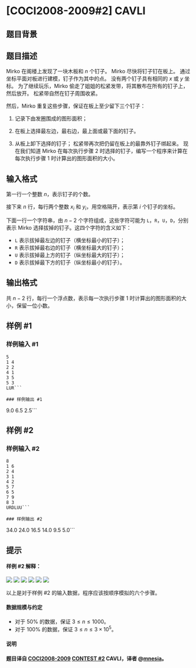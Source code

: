 # [COCI2008-2009#2] CAVLI

## 题目背景



## 题目描述

Mirko 在阁楼上发现了一块木板和 $n$ 个钉子。 Mirko 尽快将钉子钉在板上。 通过坐标平面对板进行建模，钉子作为其中的点。 没有两个钉子具有相同的 $x$ 或 $y$ 坐标。
为了继续玩乐，Mirko 偷走了姐姐的松紧发带，将其散布在所有的钉子上，然后放开。 松紧带自然在钉子周围收紧。

然后，Mirko 重复这些步骤，保证在板上至少留下三个钉子：

1. 记录下由发圈围成的图形面积；

2. 在板上选择最左边，最右边，最上面或最下面的钉子。

3. 从板上卸下选择的钉子； 松紧带再次把仍留在板上的最靠外钉子绑起来。
   现在我们知道 Mirko 在每次执行步骤 $2$ 时选择的钉子，编写一个程序来计算在每次执行步骤 $1$ 时计算出的图形面积的大小。

## 输入格式

第一行一个整数 $n$，表示钉子的个数。

接下来 $n$ 行，每行两个整数 $x_i$ 和 $y_i$，用空格隔开，表示第 $i$ 个钉子的坐标。

下面一行一个字符串，由 $n-2$ 个字符组成，这些字符可能为 `L`，`R`，`U`，`D`，分别表示 Mirko 选择拔掉的钉子。这四个字符的含义如下：

- `L` 表示拔掉最左边的钉子（横坐标最小的钉子）；
- `R` 表示拔掉最右边的钉子（横坐标最大的钉子）；
- `U` 表示拔掉最上方的钉子（纵坐标最大的钉子）；
- `D` 表示拔掉最下方的钉子（纵坐标最小的钉子）。

## 输出格式

共 $n-2$ 行，每行一个浮点数，表示每一次执行步骤 $1$ 时计算出的图形面积的大小，保留一位小数。

## 样例 #1

### 样例输入 #1
```
5
1 4
2 2
4 1
3 5
5 3
LUR```

### 样例输出 #1

```
9.0
6.5
2.5```

## 样例 #2

### 样例输入 #2
```
8
1 6
2 4
3 1
4 2
5 7
6 5
7 9
8 3
URDLUU```

### 样例输出 #2

```
34.0
24.0
16.5
14.0
9.5
5.0```

## 提示

#### 样例 #2 解释：
![](https://cdn.luogu.com.cn/upload/image_hosting/y16d8wid.png)
![](https://cdn.luogu.com.cn/upload/image_hosting/qefp7alq.png)
![](https://cdn.luogu.com.cn/upload/image_hosting/puomeovd.png)
![](https://cdn.luogu.com.cn/upload/image_hosting/lp53b1zy.png)
![](https://cdn.luogu.com.cn/upload/image_hosting/6rgbxuyo.png)
![](https://cdn.luogu.com.cn/upload/image_hosting/5g5xhv94.png)

以上是对于样例 #2 的输入数据，程序应该按顺序模拟的六个步骤。
#### 数据规模与约定
- 对于 $50\%$ 的数据，保证 $3 \leq n \leq 1000$。
- 对于 $100\%$ 的数据，保证 $3 \leq n \leq 3 \times 10^5$。
#### 说明
#### 题目译自 [COCI2008-2009](https://hsin.hr/coci/archive/2008_2009/) [CONTEST #2](https://hsin.hr/coci/archive/2008_2009/contest2_tasks.pdf) CAVLI，译者 @[mnesia](https://www.luogu.com.cn/user/115711)。
